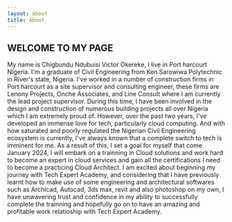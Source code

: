 ```yaml
---
layout: about
title: About
---
```


## WELCOME TO MY PAGE

My name is Chigbundu Ndubuisi Victor Okereke, I live in Port harcourt Nigeria. 
I'm a graduate of Civil Engineering from Ken Sarowiwa Polytechnic in River's state, Nigeria.
I've worked in a number of construction firms in Port harcourt as a site supervisor and consulting engineer, these firms are Lenony Projects, Onche Associates, and Line Consult where I am currently the lead project supervisor.
During this time, I have been involved in the design and construction of numerous building projects all over Nigeria which I am extremely proud of.
However, over the past two years, I've developed an immense love for tech, particularly cloud computing. And with how saturated and poorly regulated the Nigerian Civil Engineering ecosystem is currently, I've always known that a complete switch to tech is imminent for me. 
As a result of this, I set a goal for myself that come January 2024, I will embark on a trainning in Cloud solutions and work hard to become an expert in cloud services and gain all the certifications I need to become a practicing Cloud Architect.
I am excited about beginning my journey with Tech Expert Academy, and considering that I have previously learnt how to make use of some engineering and architectural softwares such as Archicad, Autocad, 3ds max, revit and also photoshop on my own, I have unwavering trust and confidence in my ability to successfully complete the trainning and hopefully go on to have an amazing and profitable work relatioship with Tech Expert Academy.
